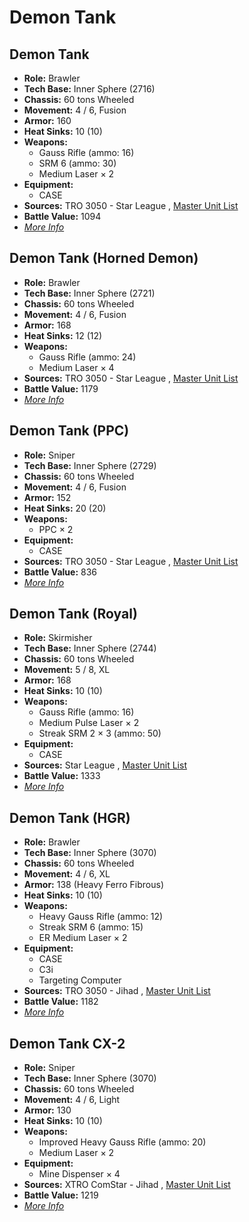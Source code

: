 # Demon Tank 

## Demon Tank 

- **Role:** Brawler 
- **Tech Base:** Inner Sphere (2716) 
- **Chassis:** 60 tons Wheeled 
- **Movement:** 4 / 6, Fusion 
- **Armor:** 160 
- **Heat Sinks:** 10 (10) 
- **Weapons:** 
  - Gauss Rifle (ammo: 16) 
  - SRM 6 (ammo: 30) 
  - Medium Laser × 2 
- **Equipment:** 
  - CASE 
- **Sources:** TRO 3050 - Star League , [Master Unit List](http://masterunitlist.info/Unit/Details/876) 
- **Battle Value:** 1094 
- [*More Info*](demon_tank/demon_tank.md) 

## Demon Tank (Horned Demon) 

- **Role:** Brawler 
- **Tech Base:** Inner Sphere (2721) 
- **Chassis:** 60 tons Wheeled 
- **Movement:** 4 / 6, Fusion 
- **Armor:** 168 
- **Heat Sinks:** 12 (12) 
- **Weapons:** 
  - Gauss Rifle (ammo: 24) 
  - Medium Laser × 4 
- **Sources:** TRO 3050 - Star League , [Master Unit List](http://masterunitlist.info/Unit/Details/873) 
- **Battle Value:** 1179 
- [*More Info*](demon_tank/demon_tank_horned_demon.md) 

## Demon Tank (PPC) 

- **Role:** Sniper 
- **Tech Base:** Inner Sphere (2729) 
- **Chassis:** 60 tons Wheeled 
- **Movement:** 4 / 6, Fusion 
- **Armor:** 152 
- **Heat Sinks:** 20 (20) 
- **Weapons:** 
  - PPC × 2 
- **Equipment:** 
  - CASE 
- **Sources:** TRO 3050 - Star League , [Master Unit List](http://masterunitlist.info/Unit/Details/874) 
- **Battle Value:** 836 
- [*More Info*](demon_tank/demon_tank_ppc.md) 

## Demon Tank (Royal) 

- **Role:** Skirmisher 
- **Tech Base:** Inner Sphere (2744) 
- **Chassis:** 60 tons Wheeled 
- **Movement:** 5 / 8, XL 
- **Armor:** 168 
- **Heat Sinks:** 10 (10) 
- **Weapons:** 
  - Gauss Rifle (ammo: 16) 
  - Medium Pulse Laser × 2 
  - Streak SRM 2 × 3 (ammo: 50) 
- **Equipment:** 
  - CASE 
- **Sources:** Star League , [Master Unit List](http://masterunitlist.info/Unit/Details/875) 
- **Battle Value:** 1333 
- [*More Info*](demon_tank/demon_tank_royal.md) 

## Demon Tank (HGR) 

- **Role:** Brawler 
- **Tech Base:** Inner Sphere (3070) 
- **Chassis:** 60 tons Wheeled 
- **Movement:** 4 / 6, XL 
- **Armor:** 138 (Heavy Ferro Fibrous) 
- **Heat Sinks:** 10 (10) 
- **Weapons:** 
  - Heavy Gauss Rifle (ammo: 12) 
  - Streak SRM 6 (ammo: 15) 
  - ER Medium Laser × 2 
- **Equipment:** 
  - CASE 
  - C3i 
  - Targeting Computer 
- **Sources:** TRO 3050 - Jihad , [Master Unit List](http://masterunitlist.info/Unit/Details/872) 
- **Battle Value:** 1182 
- [*More Info*](demon_tank/demon_tank_hgr.md) 

## Demon Tank CX-2 

- **Role:** Sniper 
- **Tech Base:** Inner Sphere (3070) 
- **Chassis:** 60 tons Wheeled 
- **Movement:** 4 / 6, Light 
- **Armor:** 130 
- **Heat Sinks:** 10 (10) 
- **Weapons:** 
  - Improved Heavy Gauss Rifle (ammo: 20) 
  - Medium Laser × 2 
- **Equipment:** 
  - Mine Dispenser × 4 
- **Sources:** XTRO ComStar - Jihad , [Master Unit List](http://masterunitlist.info/Unit/Details/5555) 
- **Battle Value:** 1219 
- [*More Info*](demon_tank/demon_tank_cx-2.md) 

